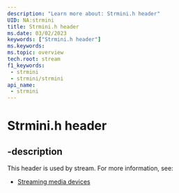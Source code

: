 ```yaml
---
description: "Learn more about: Strmini.h header"
UID: NA:strmini
title: Strmini.h header
ms.date: 03/02/2023
keywords: ["Strmini.h header"]
ms.keywords: 
ms.topic: overview
tech.root: stream
f1_keywords:
 - strmini
 - strmini/strmini
api_name:
 - strmini
---
```


# Strmini.h header

## -description

This header is used by stream. For more information, see:

- [Streaming media devices](../_stream/index.md)
